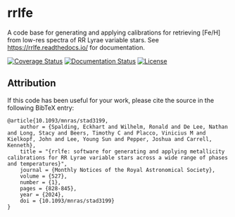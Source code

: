 # rrlfe

A code base for generating and applying calibrations for retrieving [Fe/H] from low-res spectra of RR Lyrae variable stars. See https://rrlfe.readthedocs.io/ for documentation.

[![Coverage Status](https://coveralls.io/repos/github/mwanakijiji/rrlfe/badge.svg?branch=main)](https://coveralls.io/github/mwanakijiji/rrlfe?branch=main)
[![Documentation Status](https://readthedocs.org/projects/rrlfe/badge/?version=latest)](https://rrlfe.readthedocs.io/en/latest/?badge=latest)
[![License](https://img.shields.io/github/license/mwanakijiji/rrlfe?color=yellow)](LICENSE)

## Attribution ##

If this code has been useful for your work, please cite the source in the following BibTeX entry:

    @article{10.1093/mnras/stad3199,
        author = {Spalding, Eckhart and Wilhelm, Ronald and De Lee, Nathan and Long, Stacy and Beers, Timothy C and Placco, Vinicius M and Kielkopf, John and Lee, Young Sun and Pepper, Joshua and Carrell, Kenneth},
        title = "{rrlfe: software for generating and applying metallicity calibrations for RR Lyrae variable stars across a wide range of phases and temperatures}",
        journal = {Monthly Notices of the Royal Astronomical Society},
        volume = {527},
        number = {1},
        pages = {828-845},
        year = {2024},
        doi = {10.1093/mnras/stad3199}
    }
